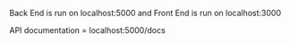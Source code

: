 Back End is run on localhost:5000 and Front End is run on localhost:3000

API documentation = localhost:5000/docs 
